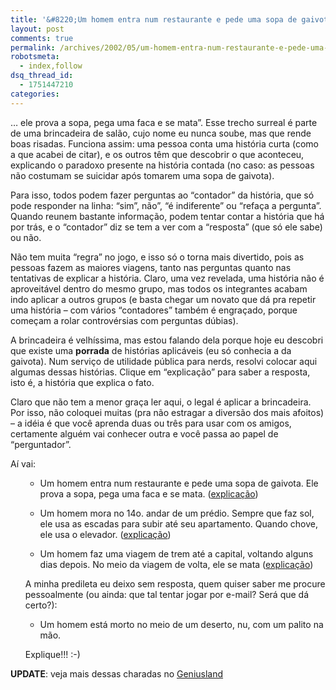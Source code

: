 ```yaml
---
title: '&#8220;Um homem entra num restaurante e pede uma sopa de gaivota&#8230;&#8221;'
layout: post
comments: true
permalink: /archives/2002/05/um-homem-entra-num-restaurante-e-pede-uma-sopa-de-gaivota.html/
robotsmeta:
  - index,follow
dsq_thread_id:
  - 1751447210
categories:
---
```

&#8230; ele prova a sopa, pega uma faca e se mata&#8221;. Esse trecho surreal é parte de uma brincadeira de salão, cujo nome eu nunca soube, mas que rende boas risadas. Funciona assim: uma pessoa conta uma história curta (como a que acabei de citar), e os outros têm que descobrir o que aconteceu, explicando o paradoxo presente na história contada (no caso: as pessoas não costumam se suicidar após tomarem uma sopa de gaivota).

Para isso, todos podem fazer perguntas ao &#8220;contador&#8221; da história, que só pode responder na linha: &#8220;sim&#8221;, não&#8221;, &#8220;é indiferente&#8221; ou &#8220;refaça a pergunta&#8221;. Quando reunem bastante informação, podem tentar contar a história que há por trás, e o &#8220;contador&#8221; diz se tem a ver com a &#8220;resposta&#8221; (que só ele sabe) ou não.

Não tem muita &#8220;regra&#8221; no jogo, e isso só o torna mais divertido, pois as pessoas fazem as maiores viagens, tanto nas perguntas quanto nas tentativas de explicar a história. Claro, uma vez revelada, uma história não é aproveitável dentro do mesmo grupo, mas todos os integrantes acabam indo aplicar a outros grupos (e basta chegar um novato que dá pra repetir uma história &#8211; com vários &#8220;contadores&#8221; também é engraçado, porque começam a rolar controvérsias com perguntas dúbias).

A brincadeira é velhíssima, mas estou falando dela porque hoje eu descobri que existe uma **porrada** de histórias aplicáveis (eu só conhecia a da gaivota). Num serviço de utilidade pública para nerds, resolvi colocar aqui algumas dessas histórias. Clique em &#8220;explicação&#8221; para saber a resposta, isto é, a história que explica o fato.

Claro que não tem a menor graça ler aqui, o legal é aplicar a brincadeira. Por isso, não coloquei muitas (pra não estragar a diversão dos mais afoitos) &#8211; a idéia é que você aprenda duas ou três para usar com os amigos, certamente alguém vai conhecer outra e você passa ao papel de &#8220;perguntador&#8221;.

Aí vai:<ul class=mensagem>

*   Um homem entra num restaurante e pede uma sopa de gaivota. Ele prova a sopa, pega uma faca e se mata. (<a href="#" onclick="alert('O homem estava num cruzeiro com sua mulher, quando uma explosão afundou o navio e o cegou. Ele foi resgatado por um grupo num bote. O grupo afirmava que sua mulher havia falecido. Eles ficaram com fome, e tudo o que tinham pra comer era o cadáver da mulher. Como o homem estava cego, disseram a ele que o que comiam era uma sopa de gaivota. Em terra firme, ele foi ao restaurante, e, ao provar a verdadeira sopa de gaivota, deduziu o ocorrido e suicidou-se.')">explicação</a>)
*   Um homem mora no 14o. andar de um prédio. Sempre que faz sol, ele usa as escadas para subir até seu apartamento. Quando chove, ele usa o elevador. (<a href="#" onclick="alert('O homem era um anão, e não alcançava os botões do elevador. Em dias chuvosos, ele lembrava de trazer o guarda-chuva quando saía, e usava-o para apertar os botões. Em dias de sol, era obrigado a usar a escada.')">explicação</a>)
*   Um homem faz uma viagem de trem até a capital, voltando alguns dias depois. No meio da viagem de volta, ele se mata (<a href="#" onclick="alert('O homem era cego. Ele foi à cidade fazer uma cirurgia pra curar a cegueira. Na viagem de volta, ele passou por um túnel longo, e pensou que estava cego novamente, ficou revoltado e se matou.')">explicação</a>)</ul>
A minha predileta eu deixo sem resposta, quem quiser saber me procure pessoalmente (ou ainda: que tal tentar jogar por e-mail? Será que dá certo?):<ul class=mensagem>

*   Um homem está morto no meio de um deserto, nu, com um palito na mão.</ul>
Explique!!! :-)

**UPDATE**: veja mais dessas charadas no [Geniusland][1]

 [1]: https://web.archive.org/web/20120520135456/http://geniusbr.tripod.com/enigmas.html
